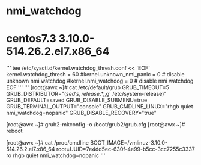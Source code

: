 
# nmi_watchdog
# centos7.3 3.10.0-514.26.2.el7.x86_64

'''
tee /etc/sysctl.d/kernel.watchdog_thresh.conf << 'EOF'
kernel.watchdog_thresh = 60
#kernel.unknown_nmi_panic = 0  # disable unknown nmi watchdog
#kernel.nmi_watchdog = 0            # disable nmi watchdog
EOF
'''
'''
[root@awx ~]# cat /etc/default/grub
GRUB_TIMEOUT=5
GRUB_DISTRIBUTOR="$(sed 's, release .*$,,g' /etc/system-release)"
GRUB_DEFAULT=saved
GRUB_DISABLE_SUBMENU=true
GRUB_TERMINAL_OUTPUT="console"
GRUB_CMDLINE_LINUX="rhgb quiet nmi_watchdog=nopanic"
GRUB_DISABLE_RECOVERY="true"

[root@awx ~]# grub2-mkconfig -o /boot/grub2/grub.cfg
[root@awx ~]# reboot

[root@awx ~]# cat /proc/cmdline
BOOT_IMAGE=/vmlinuz-3.10.0-514.26.2.el7.x86_64 root=UUID=7e4dd5ec-630f-4e99-b5cc-3cc7255c3337 ro rhgb quiet nmi_watchdog=nopanic
'''
